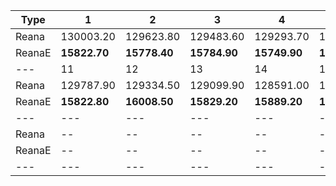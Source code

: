 | Type | 1 | 2 | 3 | 4 | 5 | 6 | 7 | 8 | 9 | 10 |
|---|---|---|---|---|---|---|---|---|---|---|
| Reana | 130003.20 | 129623.80 | 129483.60 | 129293.70 | 129298.50 | 129186.00 | 129477.30 | 129862.40 | 130035.20 | 129771.40 |
| ReanaE | **15822.70** | **15778.40** | **15784.90** | **15749.90** | **15711.30** | **15855.60** | **15846.90** | **15808.50** | **15806.00** | **15835.50** |
| --- | 11 | 12 | 13 | 14 | 15 | 16 | 17 | 18 | 19 | 20 |
| Reana | 129787.90 | 129334.50 | 129099.90 | 128591.00 | 129223.90 | 129149.60 | 129190.50 | 129958.30 | 129530.90 | 129630.60 |
| ReanaE | **15822.80** | **16008.50** | **15829.20** | **15889.20** | **15914.60** | **15876.80** | **15899.70** | **15928.50** | **15897.00** | **15936.90** |
| --- | --- | --- | --- | --- | --- | --- | --- | --- | --- | --- |
| Reana | -- | -- | -- | -- | -- | -- | -- | -- | -- | -- |
| ReanaE | -- | -- | -- | -- | -- | -- | -- | -- | -- | -- |
|---|---|---|---|---|---|---|---|---|---|---|
